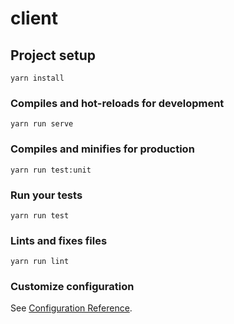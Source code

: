 # client

## Project setup
```
yarn install
```

### Compiles and hot-reloads for development
```
yarn run serve
```

### Compiles and minifies for production
```
yarn run test:unit
```

### Run your tests
```
yarn run test
```

### Lints and fixes files
```
yarn run lint
```

### Customize configuration
See [Configuration Reference](https://cli.vuejs.org/config/).
